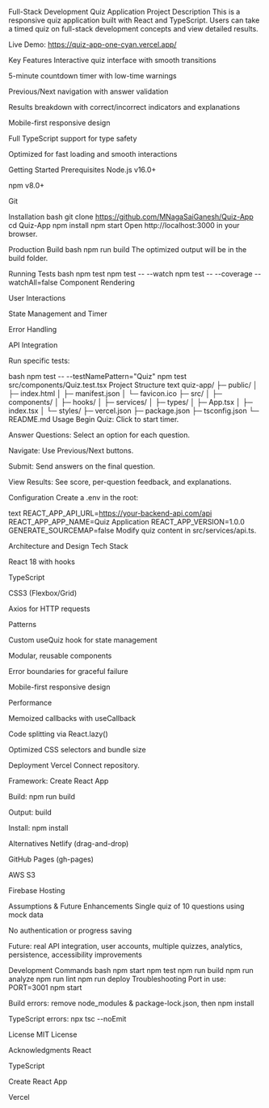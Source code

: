 Full-Stack Development Quiz Application
Project Description
This is a responsive quiz application built with React and TypeScript. Users can take a timed quiz on full-stack development concepts and view detailed results.

Live Demo: https://quiz-app-one-cyan.vercel.app/

Key Features
Interactive quiz interface with smooth transitions

5-minute countdown timer with low-time warnings

Previous/Next navigation with answer validation

Results breakdown with correct/incorrect indicators and explanations

Mobile-first responsive design

Full TypeScript support for type safety

Optimized for fast loading and smooth interactions

Getting Started
Prerequisites
Node.js v16.0+

npm v8.0+

Git

Installation
bash
git clone https://github.com/MNagaSaiGanesh/Quiz-App
cd Quiz-App
npm install
npm start
Open http://localhost:3000 in your browser.

Production Build
bash
npm run build
The optimized output will be in the build folder.

Running Tests
bash
npm test
npm test -- --watch
npm test -- --coverage --watchAll=false
Component Rendering

User Interactions

State Management and Timer

Error Handling

API Integration

Run specific tests:

bash
npm test -- --testNamePattern="Quiz"
npm test src/components/Quiz.test.tsx
Project Structure
text
quiz-app/
├─ public/
│  ├─ index.html
│  ├─ manifest.json
│  └─ favicon.ico
├─ src/
│  ├─ components/
│  ├─ hooks/
│  ├─ services/
│  ├─ types/
│  ├─ App.tsx
│  ├─ index.tsx
│  └─ styles/
├─ vercel.json
├─ package.json
├─ tsconfig.json
└─ README.md
Usage
Begin Quiz: Click to start timer.

Answer Questions: Select an option for each question.

Navigate: Use Previous/Next buttons.

Submit: Send answers on the final question.

View Results: See score, per-question feedback, and explanations.

Configuration
Create a .env in the root:

text
REACT_APP_API_URL=https://your-backend-api.com/api
REACT_APP_APP_NAME=Quiz Application
REACT_APP_VERSION=1.0.0
GENERATE_SOURCEMAP=false
Modify quiz content in src/services/api.ts.

Architecture and Design
Tech Stack

React 18 with hooks

TypeScript

CSS3 (Flexbox/Grid)

Axios for HTTP requests

Patterns

Custom useQuiz hook for state management

Modular, reusable components

Error boundaries for graceful failure

Mobile-first responsive design

Performance

Memoized callbacks with useCallback

Code splitting via React.lazy()

Optimized CSS selectors and bundle size

Deployment
Vercel
Connect repository.

Framework: Create React App

Build: npm run build

Output: build

Install: npm install

Alternatives
Netlify (drag-and-drop)

GitHub Pages (gh-pages)

AWS S3

Firebase Hosting

Assumptions & Future Enhancements
Single quiz of 10 questions using mock data

No authentication or progress saving

Future: real API integration, user accounts, multiple quizzes, analytics, persistence, accessibility improvements

Development Commands
bash
npm start
npm test
npm run build
npm run analyze
npm run lint
npm run deploy
Troubleshooting
Port in use: PORT=3001 npm start

Build errors: remove node_modules & package-lock.json, then npm install

TypeScript errors: npx tsc --noEmit

License
MIT License

Acknowledgments
React

TypeScript

Create React App

Vercel

